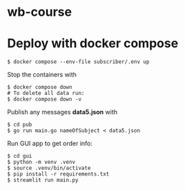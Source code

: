 # wb-course


# Deploy with docker compose

``` shell
$ docker compose --env-file subscriber/.env up
```

Stop the containers with
``` shell
$ docker compose down
# To delete all data run:
$ docker compose down -v
```

Publish any messages __data5.json__ with
```
$ cd pub
$ go run main.go nameOfSubject < data5.json
```

Run GUI app to get order info:
```
$ cd gui
$ python -m venv .venv
$ source .venv/bin/activate
$ pip install -r requirements.txt
$ streamlit run main.py
```
